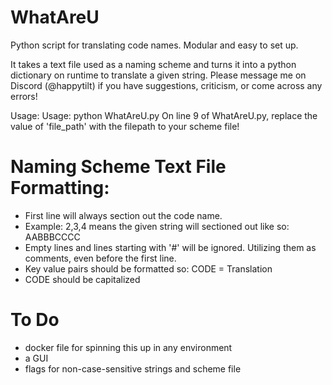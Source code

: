 # WhatAreU
Python script for translating code names. Modular and easy to set up.

It takes a text file used as a naming scheme and turns it into a python dictionary on runtime to translate a given string.
Please message me on Discord (@happytilt) if you have suggestions, criticism, or come across any errors!

Usage: Usage: python WhatAreU.py
On line 9 of WhatAreU.py, replace the value of 'file_path' with the filepath to your scheme file!

# Naming Scheme Text File Formatting:
- First line will always section out the code name.
- Example:  2,3,4 means the given string will sectioned out like so: AABBBCCCC
- Empty lines and lines starting with '#' will be ignored. Utilizing them as comments, even before the first line.
- Key value pairs should be formatted so: CODE = Translation
- CODE should be capitalized

# To Do
- docker file for spinning this up in any environment
- a GUI
- flags for non-case-sensitive strings and scheme file
